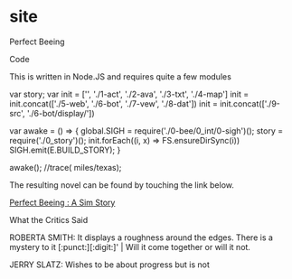 # site
Perfect Beeing 

Code

This is written in Node.JS and requires quite a few modules

var story;
var init = ['', './1-act', './2-ava', './3-txt', './4-map']
init = init.concat(['./5-web', './6-bot', './7-vew', './8-dat'])
init = init.concat(['./9-src', './6-bot/display/'])

var awake = () => {
    global.SIGH = require('./0-bee/0_int/0-sigh')();
    story = require('./0_story')();
    init.forEach((i, x) => FS.ensureDirSync(i))
    SIGH.emit(E.BUILD_STORY);
}

awake();
//trace( miles/texas);

The resulting novel can be found by touching the link below.

<a href="http://perfectbeeing.github.io">Perfect Beeing : A Sim Story </a>


What the Critics Said


ROBERTA SMITH: It displays a roughness around the edges. There is a mystery to it [:punct:][:digit:]' | Will it come together or will it not.

JERRY SLATZ: Wishes to be about progress but is not


